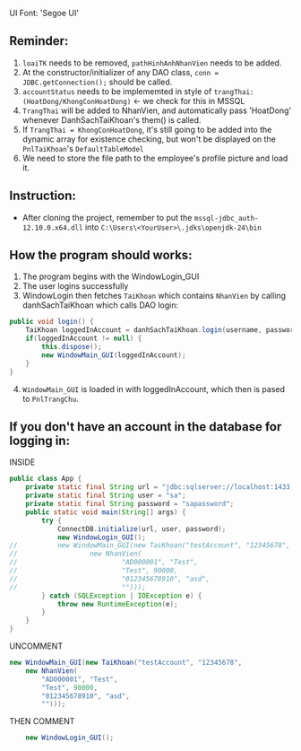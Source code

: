 UI Font: 'Segoe UI'<br>

Reminder:
-
1. `loaiTK` needs to be removed, `pathHinhAnhNhanVien` needs to be added.
2. At the constructor/initializer of any DAO class, `conn = JDBC.getConnection();` should be called.
3. `accountStatus` needs to be implememted in style of `trangThai: (HoatDong/KhongConHoatDong)` <- we check for this in MSSQL
4. `TrangThai` will be added to NhanVien, and automatically pass 'HoatDong' whenever DanhSachTaiKhoan's them() is called.
5. If `TrangThai = KhongConHoatDong`, it's still going to be added into the dynamic array for existence checking, but won't be displayed on the `PnlTaiKhoan`'s `DefaultTableModel`
6. We need to store the file path to the employee's profile picture and load it.

Instruction:
-
- After cloning the project, remember to put the `mssql-jdbc_auth-12.10.0.x64.dll` into `C:\Users\<YourUser>\.jdks\openjdk-24\bin`

How the program should works:
-
1. The program begins with the WindowLogin_GUI
2. The user logins successfully
3. WindowLogin then fetches `TaiKhoan` which contains `NhanVien` by calling danhSachTaiKhoan which calls DAO login: 
```Java
public void login() {
    TaiKhoan loggedInAccount = danhSachTaiKhoan.login(username, password);
    if(loggedInAccount != null) {
        this.dispose();
        new WindowMain_GUI(loggedInAccount);
    }
}
```
4. `WindowMain_GUI` is loaded in with loggedInAccount, which then is pased to `PnlTrangChu`.

If you don't have an account in the database for logging in:
-


INSIDE
```java
public class App {
	private static final String url = "jdbc:sqlserver://localhost:1433;encrypt=true;trustServerCertificate=true;integratedSecurity=true";
	private static final String user = "sa";
	private static final String password = "sapassword";
	public static void main(String[] args) {
		try {
			ConnectDB.initialize(url, user, password);
			new WindowLogin_GUI();
//			new WindowMain_GUI(new TaiKhoan("testAccount", "12345678",
//					new NhanVien(
//							"AD000001", "Test",
//							"Test", 90000,
//							"012345678910", "asd",
//							"")));
		} catch (SQLException | IOException e) {
			throw new RuntimeException(e);
		}
	}
}
```
UNCOMMENT 
```java
new WindowMain_GUI(new TaiKhoan("testAccount", "12345678",
    new NhanVien(
        "AD000001", "Test",
        "Test", 90000,
        "012345678910", "asd",
        "")));
```
THEN COMMENT
```java
    new WindowLogin_GUI();
```
